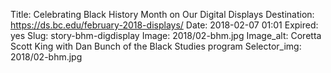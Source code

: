 Title: Celebrating Black History Month on Our Digital Displays
Destination: https://ds.bc.edu/february-2018-displays/
Date: 2018-02-07 01:01
Expired: yes
Slug: story-bhm-digdisplay
Image: 2018/02-bhm.jpg
Image_alt: Coretta Scott King with Dan Bunch of the Black Studies program
Selector_img: 2018/02-bhm.jpg